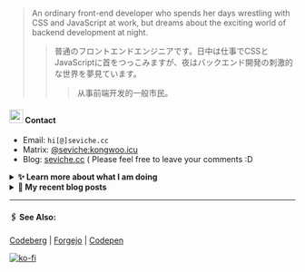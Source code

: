 
> An ordinary front-end developer who spends her days wrestling with CSS and JavaScript at work, but dreams about the exciting world of backend development at night.
>> 	普通のフロントエンドエンジニアです。日中は仕事でCSSとJavaScriptに首をつっこみますが、夜はバックエンド開発の刺激的な世界を夢見ています。
>>>	从事前端开发的一般市民。

####  <img src="https://cdn.discordapp.com/emojis/491270848032800768.png?size=128" style="width:24px;"> Contact  

- Email: `hi[@]seviche.cc`
- Matrix: [@seviche:kongwoo.icu](https://matrix.to/#/@seviche:kongwoo.icu)
- Blog: [seviche.cc](https://seviche.cc) 
  ( Please feel free to leave your comments :D 


<details>
  <summary><b> ✨ Learn more about what I am doing</b>
  </summary>


  
#### 👷 What I'm currently working on

- [importantimport/shiraha](https://github.com/importantimport/shiraha) - ❄ Material 3-inspired Classless CSS Framework. [WIP] (1 week ago)
- [Sevichecc/Urara-Blog](https://github.com/Sevichecc/Urara-Blog) - Repo for my blog (1 month ago)
- [nuxt/ui](https://github.com/nuxt/ui) - Fully styled and customizable components for Nuxt. (1 month ago)
- [Sevichecc/Seigwai](https://github.com/Sevichecc/Seigwai) -  (1 month ago)
- [Sevichecc/devSite](https://github.com/Sevichecc/devSite) -  (1 month ago)
  <br>
#### 🌱 My latest projects

- [Sevichecc/devSite](https://github.com/Sevichecc/devSite) - 
- [Sevichecc/raycast-anki-extension](https://github.com/Sevichecc/raycast-anki-extension) - 
- [Sevichecc/Lisp-interpreter-in-TS](https://github.com/Sevichecc/Lisp-interpreter-in-TS) - 
- [Sevichecc/miniflux-injector](https://github.com/Sevichecc/miniflux-injector) - Injects Miniflux search results into search engine pages such as  Google, DuckDuckGo, SearXNG and Brave Search.
- [Sevichecc/M-OAuth](https://github.com/Sevichecc/M-OAuth) - Access token generator for Akkoma, Pleroma, Mastodon APIs.
  

#### 🔨 My recent Pull Requests


- [feat: ✨ add chip and tag](https://github.com/importantimport/shiraha/pull/22) on [importantimport/shiraha](https://github.com/importantimport/shiraha) (1 week ago)
- [feat(Form): add valibot supprt](https://github.com/nuxt/ui/pull/615) on [nuxt/ui](https://github.com/nuxt/ui) (1 month ago)
- [Update neodb extension](https://github.com/raycast/extensions/pull/7826) on [raycast/extensions](https://github.com/raycast/extensions) (2 months ago)
- [Fix category of currency-florin.svg](https://github.com/tabler/tabler-icons/pull/761) on [tabler/tabler-icons](https://github.com/tabler/tabler-icons) (2 months ago)
- [[zh-cn] fix typo](https://github.com/mdn/translated-content/pull/14618) on [mdn/translated-content](https://github.com/mdn/translated-content) (3 months ago)


#### 🔭 Latest releases I've contributed to


- [simple-icons/simple-icons](https://github.com/simple-icons/simple-icons) ([9.19.0](https://github.com/simple-icons/simple-icons/releases/tag/9.19.0), 3 days ago) - SVG icons for popular brands
- [tabler/tabler-icons](https://github.com/tabler/tabler-icons) ([v2.39.0](https://github.com/tabler/tabler-icons/releases/tag/v2.39.0), 2 weeks ago) - A set of over 4700 free MIT-licensed high-quality SVG icons for you to use in your web projects.
- [nuxt/ui](https://github.com/nuxt/ui) ([v2.9.0](https://github.com/nuxt/ui/releases/tag/v2.9.0), 3 weeks ago) - Fully styled and customizable components for Nuxt.
- [nuxt-themes/alpine](https://github.com/nuxt-themes/alpine) ([v1.6.4](https://github.com/nuxt-themes/alpine/releases/tag/v1.6.4), 3 weeks ago) - The minimalist blog theme, powered by Nuxt &amp; Markdown.
- [Fivefold/linkding-injector](https://github.com/Fivefold/linkding-injector) ([v1.3.3](https://github.com/Fivefold/linkding-injector/releases/tag/v1.3.3), 4 weeks ago) - Injects search results from the linkding bookmark service into search pages like google and duckduckgo
  
#### 📓 Gists I wrote
  

- [nord light theme for Rime](https://gist.github.com/ae49279fbc12b633697e05fd832559e9) (6 months ago)
- [](https://gist.github.com/8bb1c560d5ac7bf3d73176a6e059e7fb) (8 months ago)
- [rss&#43; &amp; miniflux](https://gist.github.com/f5608c4ad52e71d98f6fcf74110369df) (1 year ago)
- [fork from https://github.com/ronilaukkarinen/miniflux-theme-midnight/blob/master/style.css](https://gist.github.com/dd534c114a23bb410baeab3287f134e8) (2 years ago)
- [](https://gist.github.com/6fe4eeed295c832111fd7fbedc58cc05) (2 years ago)
</details>


<details>
  <summary><b> 📜 My recent blog posts</b></summary>
  <br/>


- [远程工作相关链接](https://seviche.cc/2023-10-02-remote-work) (3 weeks ago)
- [Akkoma / Pleroma 的媒体相关配置](https://seviche.cc/2023-09-10-akkoma-media) (1 month ago)
- [Python 初学笔记](https://seviche.cc/2023-09-04-python) (1 month ago)
- [我在看什么 · 5-8月](https://seviche.cc/2023-08-27-reading2) (1 month ago)
- [计算机图形学初体验——CS291](https://seviche.cc/2023-05-18-cs291) (5 months ago)
</details>


---

####  🖇️ See Also:
[Codeberg](https://codeberg.org/Sevichecc) | [Forgejo](https://git.kongwoo.icu/seviche) | [Codepen](https://codepen.io/sevichee)

[![ko-fi](https://ko-fi.com/img/githubbutton_sm.svg)](https://ko-fi.com/R6R8LXC9O)
